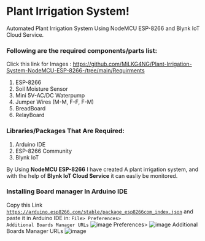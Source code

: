 # Plant Irrigation System!

Automated Plant Irrigation System Using NodeMCU ESP-8266 and Blynk IoT Cloud Service.

### Following are the required components/parts list: 

Click this link for Images : https://github.com/MiLKG4NG/Plant-Irrigation-System-NodeMCU-ESP-8266-/tree/main/Requirments

1. ESP-8266
2. Soil Moisture Sensor
3. Mini 5V-AC/DC Waterpump
4. Jumper Wires (M-M, F-F, F-M)
5. BreadBoard
6. RelayBoard

### Libraries/Packages That Are Required:

1. Arduino IDE
2. ESP-8266 Community
3. Blynk IoT


By Using **NodeMCU ESP-8266** I have created A plant irrigation system, and with the help of **Blynk IoT Cloud Service** it can easliy be monitored.


### Installing Board manager In Arduino IDE

Copy this Link <code>https://arduino.esp8266.com/stable/package_esp8266com_index.json</code>
and paste it in Arduino IDE in:
  <code>File> Preferences> Additional Boards Manager URLs</code>
  ![image](https://user-images.githubusercontent.com/118505354/212991811-6b2b0091-0572-4fd3-93f2-c5c259839444.png)
  Preferences>
  ![image](https://user-images.githubusercontent.com/118505354/212991942-13a893c7-431a-4201-8a7e-6c7a120baa3a.png)
  Additional Boards Manager URLs
![image](https://user-images.githubusercontent.com/118505354/212992083-201a0dd5-6a0f-4a2a-9e0a-8a78b81b438e.png)


